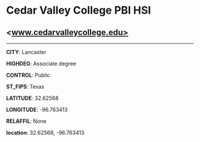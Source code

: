 # Cedar Valley College PBI HSI
## <www.cedarvalleycollege.edu>
---
**CITY**: Lancaster

**HIGHDEG**: Associate degree

**CONTROL**: Public

**ST_FIPS**: Texas

**LATITUDE**: 32.62568

**LONGITUDE**: -96.763413

**RELAFFIL**: None

**location**: 32.62568, -96.763413